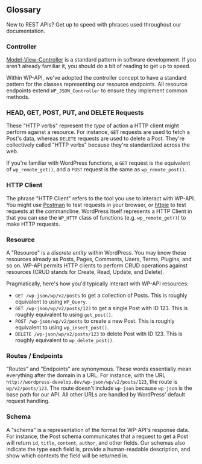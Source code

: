 ## Glossary

New to REST APIs? Get up to speed with phrases used throughout our documentation.

### Controller

[Model-View-Controller](http://en.wikipedia.org/wiki/Model%E2%80%93view%E2%80%93controller) is a standard pattern in software development. If you aren't already familiar it, you should do a bit of reading to get up to speed.

Within WP-API, we've adopted the controller concept to have a standard pattern for the classes representing our resource endpoints. All resource endpoints extend `WP_JSON_Controller` to ensure they implement common methods.

### HEAD, GET, POST, PUT, and DELETE Requests

These "HTTP verbs" represent the _type_ of action a HTTP client might perform against a resource. For instance, `GET` requests are used to fetch a Post's data, whereas `DELETE` requests are used to delete a Post. They're collectively called "HTTP verbs" because they're standardized across the web.

If you're familiar with WordPress functions, a `GET` request is the equivalent of `wp_remote_get()`, and a `POST` request is the same as `wp_remote_post()`.

### HTTP Client

The phrase "HTTP Client" refers to the tool you use to interact with WP-API. You might use [Postman](https://chrome.google.com/webstore/detail/postman-rest-client/fdmmgilgnpjigdojojpjoooidkmcomcm?hl=en) to test requests in your browser, or [httpie](https://github.com/jakubroztocil/httpie) to test requests at the commandline. WordPress itself represents a HTTP Client in that you can use the `WP_HTTP` class of functions (e.g. `wp_remote_get()`) to make HTTP requests.

### Resource

A "Resource" is a _discrete entity_ within WordPress. You may know these resources already as Posts, Pages, Comments, Users, Terms, Plugins, and so on. WP-API permits HTTP clients to perform CRUD operations against resources (CRUD stands for Create, Read, Update, and Delete).

Pragmatically, here's how you'd typically interact with WP-API resources:

* `GET /wp-json/wp/v2/posts` to get a collection of Posts. This is roughly equivalent to using `WP_Query`.
* `GET /wp-json/wp/v2/posts/123` to get a single Post with ID 123. This is roughly equivalent to using `get_post()`.
* `POST /wp-json/wp/v2/posts` to create a new Post. This is roughly equivalent to using `wp_insert_post()`.
* `DELETE /wp-json/wp/v2/posts/123` to delete Post with ID 123. This is roughly equivalent to `wp_delete_post()`.

### Routes / Endpoints

"Routes" and "Endpoints" are synonymous. These words essentially mean everything after the domain in a URL. For instance, with the URL `http://wordpress-develop.dev/wp-json/wp/v2/posts/123`, the route is `wp/v2/posts/123`. The route doesn't include `wp-json` because `wp-json` is the base path for our API. All other URLs are handled by WordPress' default request handling.

### Schema

A "schema" is a representation of the format for WP-API's response data. For instance, the Post schema communicates that a request to get a Post will return `id`, `title`, `content`, `author`, and other fields. Our schemas also indicate the type each field is, provide a human-readable description, and show which contexts the field will be returned in.
